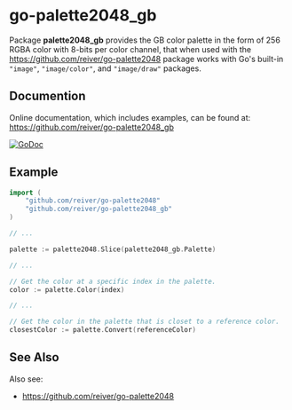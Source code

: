 # go-palette2048_gb

Package **palette2048_gb** provides the GB color palette in the form of 256 RGBA color with 8-bits per color channel,
that when used with the https://github.com/reiver/go-palette2048 package works with Go's built-in `"image"`, `"image/color"`, and `"image/draw"` packages.

## Documention

Online documentation, which includes examples, can be found at: https://github.com/reiver/go-palette2048_gb

[![GoDoc](https://godoc.org/github.com/reiver/go-palette2048_gb?status.svg)](https://godoc.org/github.com/reiver/go-palette2048_gb)

## Example

```go
import (
	"github.com/reiver/go-palette2048"
	"github.com/reiver/go-palette2048_gb"
)

// ...

palette := palette2048.Slice(palette2048_gb.Palette)

// ...

// Get the color at a specific index in the palette.
color := palette.Color(index)

// ...

// Get the color in the palette that is closet to a reference color.
closestColor := palette.Convert(referenceColor)
```

## See Also

Also see:

* https://github.com/reiver/go-palette2048
